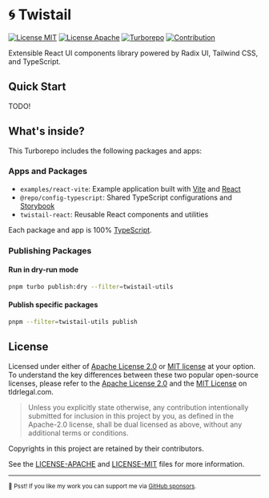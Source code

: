 # 🌀 Twistail

[![License MIT](https://img.shields.io/badge/License-MIT-blue.svg)](./LICENSE-MIT)
[![License Apache](https://img.shields.io/badge/License-Apache_2.0-blue.svg)](./LICENSE-APACHE)
[![Turborepo](https://img.shields.io/badge/Built%20With-Turborepo-blueviolet)][turborepo]
[![Contribution](https://img.shields.io/badge/Contributions-welcome-gray.svg)][contribution]

Extensible React UI components library powered by Radix UI, Tailwind CSS, and TypeScript.

## Quick Start

TODO!

## What's inside?

This Turborepo includes the following packages and apps:

### Apps and Packages

- `examples/react-vite`: Example application built with [Vite][vite] and [React][reactjs]
- `@repo/config-typescript`: Shared TypeScript configurations and [Storybook][storybook]
- `twistail-react`: Reusable React components and utilities

Each package and app is 100% [TypeScript][typescript].

### Publishing Packages

#### Run in dry-run mode

```sh
pnpm turbo publish:dry --filter=twistail-utils
```

#### Publish specific packages
```sh
pnpm --filter=twistail-utils publish
```

## License

Licensed under either of [Apache License 2.0][license-apache] or [MIT license][license-mit] at your option.
To understand the key differences between these two popular open-source licenses, please refer to the 
[Apache License 2.0][tldr-apache] and the [MIT License][tldr-mit] on tldrlegal.com.

> Unless you explicitly state otherwise, any contribution intentionally submitted for inclusion in this project by you,
> as defined in the Apache-2.0 license, shall be dual licensed as above, without any additional terms or conditions.

Copyrights in this project are retained by their contributors.

See the [LICENSE-APACHE](./LICENSE-APACHE) and [LICENSE-MIT](./LICENSE-MIT) files for more information.

---

<sub>🤫 Psst! If you like my work you can support me via [GitHub sponsors](https://github.com/sponsors/riipandi).</sub>

<!-- link reference definition -->
[biome]: https://biomejs.dev
[contribution]: https://github.com/riipandi/twistail/pulse
[license-apache]: https://choosealicense.com/licenses/apache-2.0/
[license-mit]: https://choosealicense.com/licenses/mit/
[reactjs]: https://react.dev
[storybook]: https://storybook.js.org
[tailwind]: https://tailwindcss.com
[turborepo]: https://turbo.build/repo/docs
[typescript]: https://www.typescriptlang.org/
[vite]: https://vite.dev
[tldr-mit]: https://www.tldrlegal.com/license/mit-license
[tldr-apache]: https://www.tldrlegal.com/license/apache-license-2-0-apache-2-0
